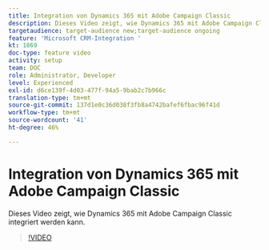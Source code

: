 ```yaml
---
title: Integration von Dynamics 365 mit Adobe Campaign Classic
description: Dieses Video zeigt, wie Dynamics 365 mit Adobe Campaign Classic integriert werden kann.
targetaudience: target-audience new;target-audience ongoing
feature: 'Microsoft CRM-Integration '
kt: 1869
doc-type: feature video
activity: setup
team: DOC
role: Administrator, Developer
level: Experienced
exl-id: d6ce139f-4d03-477f-94a5-9bab2c7b966c
translation-type: tm+mt
source-git-commit: 137d1e0c36d038f3fb8a4742bafef6fbac96f41d
workflow-type: tm+mt
source-wordcount: '41'
ht-degree: 46%

---
```


# Integration von Dynamics 365 mit Adobe Campaign Classic

Dieses Video zeigt, wie Dynamics 365 mit Adobe Campaign Classic integriert werden kann.

>[!VIDEO](https://video.tv.adobe.com/v/23837?quality=12)
